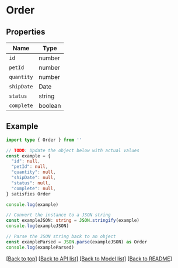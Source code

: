 
# Order


## Properties

Name | Type
------------ | -------------
`id` | number
`petId` | number
`quantity` | number
`shipDate` | Date
`status` | string
`complete` | boolean

## Example

```typescript
import type { Order } from ''

// TODO: Update the object below with actual values
const example = {
  "id": null,
  "petId": null,
  "quantity": null,
  "shipDate": null,
  "status": null,
  "complete": null,
} satisfies Order

console.log(example)

// Convert the instance to a JSON string
const exampleJSON: string = JSON.stringify(example)
console.log(exampleJSON)

// Parse the JSON string back to an object
const exampleParsed = JSON.parse(exampleJSON) as Order
console.log(exampleParsed)
```

[[Back to top]](#) [[Back to API list]](../README.md#api-endpoints) [[Back to Model list]](../README.md#models) [[Back to README]](../README.md)


